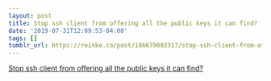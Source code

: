 ```yaml
---
layout: post
title: Stop ssh client from offering all the public keys it can find?
date: '2019-07-31T12:09:53-04:00'
tags: []
tumblr_url: https://reinke.co/post/186679093317/stop-ssh-client-from-offering-all-the-public-keys
---
```

[Stop ssh client from offering all the public keys it can find?](https://serverfault.com/a/421815/75510)  
